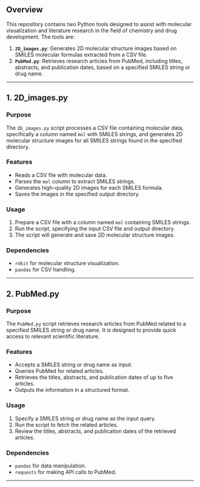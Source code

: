## Overview

This repository contains two Python tools designed to assist with molecular visualization and literature research in the field of chemistry and drug development. The tools are:

1. **`2D_images.py`**: Generates 2D molecular structure images based on SMILES molecular formulas extracted from a CSV file.
2. **`PubMed.py`**: Retrieves research articles from PubMed, including titles, abstracts, and publication dates, based on a specified SMILES string or drug name.

---

## 1. 2D_images.py

### Purpose
The `2D_images.py` script processes a CSV file containing molecular data, specifically a column named `mol` with SMILES strings, and generates 2D molecular structure images for all SMILES strings found in the specified directory.

### Features
- Reads a CSV file with molecular data.
- Parses the `mol` column to extract SMILES strings.
- Generates high-quality 2D images for each SMILES formula.
- Saves the images in the specified output directory.

### Usage
1. Prepare a CSV file with a column named `mol` containing SMILES strings.
2. Run the script, specifying the input CSV file and output directory.
3. The script will generate and save 2D molecular structure images.


### Dependencies
- `rdkit` for molecular structure visualization.
- `pandas` for CSV handling.

---

## 2. PubMed.py

### Purpose
The `PubMed.py` script retrieves research articles from PubMed related to a specified SMILES string or drug name. It is designed to provide quick access to relevant scientific literature.

### Features
- Accepts a SMILES string or drug name as input.
- Queries PubMed for related articles.
- Retrieves the titles, abstracts, and publication dates of up to five articles.
- Outputs the information in a structured format.

### Usage
1. Specify a SMILES string or drug name as the input query.
2. Run the script to fetch the related articles.
3. Review the titles, abstracts, and publication dates of the retrieved articles.

### Dependencies
- `pandas` for data manipulation.
- `requests` for making API calls to PubMed.

---

